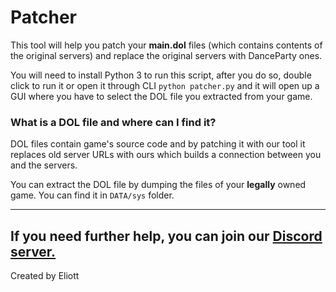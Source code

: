 # Patcher
This tool will help you patch your **main.dol** files (which contains contents of the original servers) and replace the original servers with DanceParty ones.

You will need to install Python 3 to run this script, after you do so, double click to run it or open it through CLI `python patcher.py` and it will open up a GUI where you have to select the DOL file you extracted from your game.

### What is a DOL file and where can I find it?
DOL files contain game's source code and by patching it with our tool it replaces old server URLs with ours which builds a connection between you and the servers.

You can extract the DOL file by dumping the files of your **legally** owned game. You can find it in `DATA/sys` folder.

----
If you need further help, you can join our [Discord server.](https://discord.gg/msKfjrqfCm)
----
Created by Eliott
